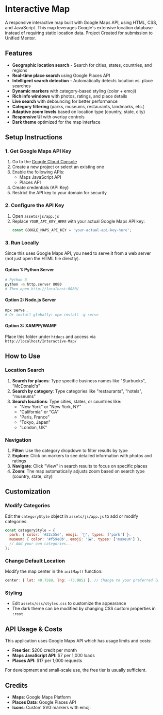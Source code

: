 # Interactive Map

A responsive interactive map built with Google Maps API, using HTML, CSS, and JavaScript. This map leverages Google's extensive location database instead of requiring static location data. Project Created for submission to Unified Mentor.

## Features
- **Geographic location search** - Search for cities, states, countries, and regions
- **Real-time place search** using Google Places API
- **Intelligent search detection** - Automatically detects location vs. place searches
- **Dynamic markers** with category-based styling (color + emoji)
- **Rich info windows** with photos, ratings, and place details
- **Live search** with debouncing for better performance
- **Category filtering** (parks, museums, restaurants, landmarks, etc.)
- **Adaptive zoom levels** based on location type (country, state, city)
- **Responsive UI** with overlay controls
- **Dark theme** optimized for the map interface

## Setup Instructions

### 1. Get Google Maps API Key
1. Go to the [Google Cloud Console](https://console.cloud.google.com/)
2. Create a new project or select an existing one
3. Enable the following APIs:
   - Maps JavaScript API
   - Places API
4. Create credentials (API Key)
5. Restrict the API key to your domain for security

### 2. Configure the API Key
1. Open `assets/js/app.js`
2. Replace `YOUR_API_KEY_HERE` with your actual Google Maps API key:
   ```javascript
   const GOOGLE_MAPS_API_KEY = 'your-actual-api-key-here';
   ```

### 3. Run Locally
Since this uses Google Maps API, you need to serve it from a web server (not just open the HTML file directly).

#### Option 1: Python Server
```bash
# Python 3
python -m http.server 8080
# Then open http://localhost:8080/
```

#### Option 2: Node.js Server
```bash
npx serve .
# Or install globally: npm install -g serve
```

#### Option 3: XAMPP/WAMP
Place this folder under `htdocs` and access via `http://localhost/Interactive-Map/`

## How to Use

### Location Search
1. **Search for places**: Type specific business names like "Starbucks", "McDonald's"
2. **Search by category**: Type categories like "restaurants", "hotels", "museums"
3. **Search locations**: Type cities, states, or countries like:
   - "New York" or "New York, NY"
   - "California" or "CA"
   - "Paris, France"
   - "Tokyo, Japan"
   - "London, UK"

### Navigation
1. **Filter**: Use the category dropdown to filter results by type
2. **Explore**: Click on markers to see detailed information with photos and ratings
3. **Navigate**: Click "View" in search results to focus on specific places
4. **Zoom**: The map automatically adjusts zoom based on search type (country, state, city)

## Customization

### Modify Categories
Edit the `categoryStyle` object in `assets/js/app.js` to add or modify categories:

```javascript
const categoryStyle = {
  park: { color: '#22c55e', emoji: '🌳', types: ['park'] },
  museum: { color: '#f59e0b', emoji: '🖼️', types: ['museum'] },
  // Add your own categories...
};
```

### Change Default Location
Modify the map center in the `initMap()` function:

```javascript
center: { lat: 40.7589, lng: -73.9851 }, // Change to your preferred location
```

### Styling
- Edit `assets/css/styles.css` to customize the appearance
- The dark theme can be modified by changing CSS custom properties in `:root`

## API Usage & Costs

This application uses Google Maps API which has usage limits and costs:
- **Free tier**: $200 credit per month
- **Maps JavaScript API**: $7 per 1,000 loads
- **Places API**: $17 per 1,000 requests

For development and small-scale use, the free tier is usually sufficient.

## Credits
- **Maps**: Google Maps Platform
- **Places Data**: Google Places API
- **Icons**: Custom SVG markers with emoji
